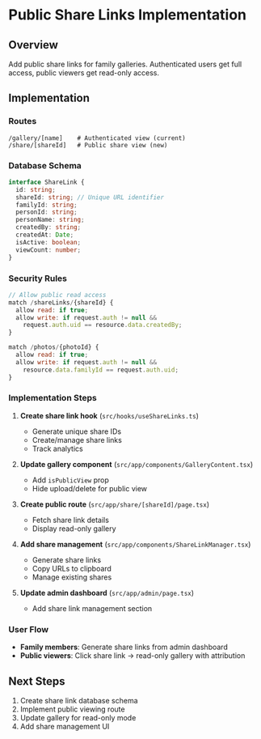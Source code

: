 # Public Share Links Implementation

## Overview

Add public share links for family galleries. Authenticated users get full access, public viewers get read-only access.

## Implementation

### Routes

```
/gallery/[name]    # Authenticated view (current)
/share/[shareId]   # Public share view (new)
```

### Database Schema

```typescript
interface ShareLink {
  id: string;
  shareId: string; // Unique URL identifier
  familyId: string;
  personId: string;
  personName: string;
  createdBy: string;
  createdAt: Date;
  isActive: boolean;
  viewCount: number;
}
```

### Security Rules

```javascript
// Allow public read access
match /shareLinks/{shareId} {
  allow read: if true;
  allow write: if request.auth != null &&
    request.auth.uid == resource.data.createdBy;
}

match /photos/{photoId} {
  allow read: if true;
  allow write: if request.auth != null &&
    resource.data.familyId == request.auth.uid;
}
```

### Implementation Steps

1. **Create share link hook** (`src/hooks/useShareLinks.ts`)

   - Generate unique share IDs
   - Create/manage share links
   - Track analytics

2. **Update gallery component** (`src/app/components/GalleryContent.tsx`)

   - Add `isPublicView` prop
   - Hide upload/delete for public view

3. **Create public route** (`src/app/share/[shareId]/page.tsx`)

   - Fetch share link details
   - Display read-only gallery

4. **Add share management** (`src/app/components/ShareLinkManager.tsx`)

   - Generate share links
   - Copy URLs to clipboard
   - Manage existing shares

5. **Update admin dashboard** (`src/app/admin/page.tsx`)
   - Add share link management section

### User Flow

- **Family members**: Generate share links from admin dashboard
- **Public viewers**: Click share link → read-only gallery with attribution

## Next Steps

1. Create share link database schema
2. Implement public viewing route
3. Update gallery for read-only mode
4. Add share management UI

